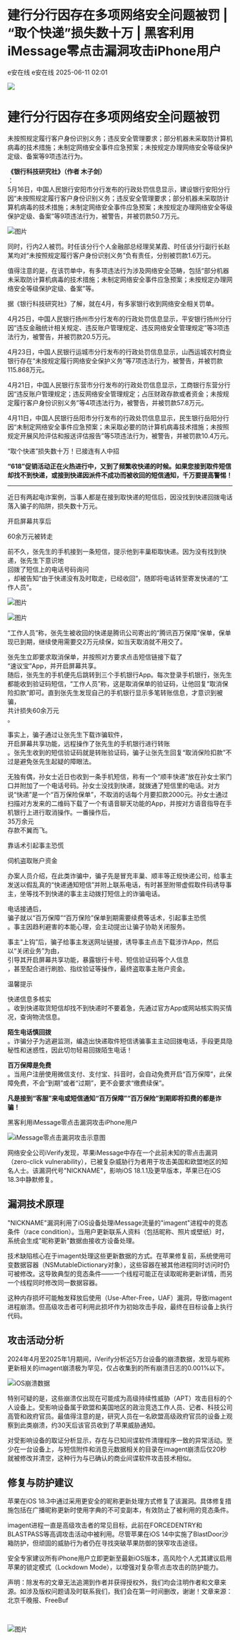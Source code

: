 #  建行分行因存在多项网络安全问题被罚 | “取个快递”损失数十万 | 黑客利用iMessage零点击漏洞攻击iPhone用户  
e安在线  e安在线   2025-06-11 02:01  
  
![](https://mmbiz.qpic.cn/sz_mmbiz_png/1Y08O57sHWiahTldalExhOyzXNMO6kcO7ULmiclhSZfg8zVMLHEMUGBu3lBjFbjib8vsYDZzplofMSC7epkHHWpibw/640?wx_fmt=png&from=appmsg "")  
# 建行分行因存在多项网络安全问题被罚  
  
未按照规定履行客户身份识别义务；违反安全管理要求；部分机器未采取防计算机病毒的技术措施；未制定网络安全事件应急预案；未按规定办理网络安全等级保护定级、备案等9项违法行为。  
  
  
**《银行科技研究社》（作者 木子剑）**  
：  
5月16日，中国人民银行安阳市分行发布的行政处罚信息显示，建设银行安阳分行因“未按照规定履行客户身份识别义务；违反安全管理要求；部分机器未采取防计算机病毒的技术措施；未制定网络安全事件应急预案；未按规定办理网络安全等级保护定级、备案”等9项违法行为，被警告，并被罚款50.7万元。  
  
  
![图片](https://mmbiz.qpic.cn/sz_mmbiz_jpg/1Y08O57sHWjGZhBZyelMnhMk3xyEnpkLYCicXIECpuf4FqX3cxvBDcZQj0OuPMJZkjcfXSFWdfS2QlClqbOdGLw/640?wx_fmt=jpeg "")  
  
  
同时，行内2人被罚。时任该分行个人金融部总经理吴某霞、时任该分行副行长赵某均对“未按照规定履行客户身份识别义务”负有责任，分别被罚款1.6万元。  
  
  
值得注意的是，在该罚单中，有多项违法行为涉及网络安全范畴，包括“部分机器未采取防计算机病毒的技术措施；未制定网络安全事件应急预案；未按规定办理网络安全等级保护定级、备案”等。  
  
  
据《银行科技研究社》了解，就在4月，有多家银行收到网络安全相关罚单。  
  
  
4月25日，中国人民银行扬州市分行发布的行政处罚信息显示，平安银行扬州分行因“违反金融统计相关规定、违反账户管理规定、违反网络安全管理规定”等3项违法行为，被警告，并被罚款20.5万元。  
  
  
4月23日，中国人民银行运城市分行发布的行政处罚信息显示，山西运城农村商业银行存在“未按规定履行网络安全保护义务”等7项违法行为，被警告，并被罚款115.868万元。  
  
  
4月21日，中国人民银行东营市分行发布的行政处罚信息显示，工商银行东营分行因“违反账户管理规定；违反网络安全管理规定；占压财政存款或者资金；未按规定履行客户身份识别义务”等4项违法行为，被警告，并被罚款57.8万元。  
  
  
4月11日，中国人民银行岳阳市分行发布的行政处罚信息显示，民生银行岳阳分行因“未制定网络安全事件应急预案；未采取必要的防计算机病毒技术措施；未按照规定开展风险评估和报送评估报告”等5项违法行为，被警告，并被罚款10.4万元。  
  
  
“取个快递”损失数十万！已接连有人中招  
  
  
**“618”促销活动正在火热进行中，又到了频繁收快递的时候。如果您接到取件短信却找不到快递，或接到快递因派件不成功而被收回的短信通知，千万要提高警惕！**  
  
****  
  
近日有两起电诈案例，当事人都是在接到取快递的短信后，因没找到快递回拨电话落入骗子的陷阱，损失数十万元。  
  
开启屏幕共享后  
  
60余万元被转走  
  
前不久，张先生的手机接到一条短信，提示他到丰巢柜取快递。因为没有找到快递，张先生下意识地  
回拨了短信上的电话号码询问  
，却被告知“由于快递没有及时取走，已经收回”，随即将电话转至寄发快递的“工作人员”。  
  
![图片](https://mmbiz.qpic.cn/sz_mmbiz_jpg/CmOFdN2j62llGV0uutrckzGsGbHRPpamicDZu9h2qYeHjn9oJIqMtOTZ8gpaPsGCv27A51ibBGmVocVBDVsib2jSg/640?wx_fmt=jpeg&from=appmsg&wxfrom=13&tp=wxpic "")  
  
![图片](https://mmbiz.qpic.cn/sz_mmbiz_jpg/CmOFdN2j62llGV0uutrckzGsGbHRPpamfEfYK2lB8VaV7cJricxP6CKaHPvnfOS4RYbJiakaDaK9jibpiaEusUSr3A/640?wx_fmt=jpeg&from=appmsg&wxfrom=13&tp=wxpic "")  
  
“工作人员”称，张先生被收回的快递是腾讯公司寄出的“腾讯百万保障”保单，保单现已到期，继续使用需要交2万元续保，如当天取消就不用交了。  
  
张先生立即要求取消保单，并按照对方要求点击短信链接下载了  
“速议宝”App，并开启屏幕共享。  
随后，张先生的手机便先后跳转到三个手机银行App。每次登录手机银行，张先生都能收到验证码短信，“工作人员”称，这是取消保单的验证码，让他回复“取消保险扣款”即可。直到张先生发现自己的手机银行显示多笔转账信息，才意识到被骗，  
共计损失60余万元  
。  
  
事实上，骗子通过让张先生下载诈骗软件，  
开启屏幕共享功能，远程操作了张先生的手机银行进行转账  
。张先生收到的短信验证码就是转账验证码，骗子让张先生回复“取消保险扣款”不过是避免张先生起疑的障眼法。  
  
无独有偶，孙女士近日也收到一条手机短信，称有一个“顺丰快递”放在孙女士家门口并附加了一个电话号码。孙女士没找到快递，就拨通了短信里的电话。对方说“快递”是一个“百万保险保单”，不取消的话每个月要扣款2000元。孙女士通过扫描对方发来的二维码下载了一个有语音聊天功能的App，并按对方语音指导在手机银行上进行取消操作。一番操作后，  
35万余元  
存款不翼而飞。  
  
靠话术引起事主恐慌  
  
伺机盗取账户资金  
  
办案人员介绍，在此类诈骗中，骗子先是冒充丰巢、顺丰等正规快递公司，给事主发送以假乱真的“快递通知短信”并附上联系电话，有时甚至附带虚假取件码诱导事主，坐等找不到快递的事主主动拨打短信上的诈骗电话。  
  
电话接通后，  
骗子就以“百万保障”“百万保险”保单到期需要续费等话术，引起事主恐慌  
。事主因趋利避害的本能心理，会主动提出让骗子协助关闭服务。  
  
事主“上钩”后，骗子给事主发送网址链接，诱导事主点击下载涉诈App，然后以“关闭业务”为由，  
引导其开启屏幕共享功能，暴露银行卡号、短信验证码等个人信息  
，甚至配合进行刷脸、指纹验证等操作，最终盗取事主账户资金。  
  
温馨提示  
  
快递信息多核实  
。收到快递取货短信却找不到快递时不要着急，先通过官方App或网站核实购买情况，查询物流信息。  
  
**陌生电话慎回拨**  
。诈骗分子为逃避监测，编造出快递取件短信诱骗事主主动回拨电话，手段更具隐秘性和迷惑性，因此切勿轻易回拨陌生电话！  
  
**百万保障是免费**  
。当用户注册使用微信支付、支付宝、抖音时，会自动免费开启“百万保障”，此保障免费，不会“到期”或者“过期”，更不会要求“缴费续保”。  
  
**凡是接到“客服”来电或短信通知“百万保障”“百万保险”到期即将扣费的都是诈骗！**  
  
黑客利用iMessage零点击漏洞攻击iPhone用户  
  
![iMessage零点击漏洞攻击示意图](https://mmbiz.qpic.cn/sz_mmbiz_jpg/1Y08O57sHWjGZhBZyelMnhMk3xyEnpkLV8VkQjicV2GYUkknfX1fibCibSJjPUM5InFOYH3cIQzwhng6rsVddJvZg/640?wx_fmt=jpeg "")  
  
  
网络安全公司iVerify发现，苹果iMessage中存在一个此前未知的零点击漏洞（zero-click vulnerability），已被复杂威胁行为者用于攻击美国和欧盟地区的知名人士。该漏洞代号"NICKNAME"，影响iOS 18.1.1及更早版本，苹果已在iOS 18.3中静默修复。  
## 漏洞技术原理  
  
"NICKNAME"漏洞利用了iOS设备处理iMessage流量的"imagent"进程中的竞态条件（race condition）。当用户更新联系人资料（包括昵称、照片或壁纸）时，系统会生成"昵称更新"数据由接收方设备处理。  
  
技术缺陷核心在于imagent处理这些更新数据的方式。在苹果修复前，系统使用可变数据容器（NSMutableDictionary对象），这些容器在被其他进程同时访问时仍可被修改。这导致典型的竞态条件——一个线程可能正在读取昵称更新详情，而另一个线程同时修改同一数据容器。  
  
这种内存损坏可能触发释放后使用（Use-After-Free，UAF）漏洞，导致imagent进程崩溃。但高级攻击者可利用此损坏作为初始攻击手段，最终在目标设备上执行代码。  
## 攻击活动分析  
  
2024年4月至2025年1月期间，iVerify分析近5万台设备的崩溃数据，发现与昵称更新相关的imagent崩溃极为罕见，仅占收集到的所有崩溃日志的0.001%以下。  
  
![iOS崩溃数据](https://mmbiz.qpic.cn/mmbiz_jpg/3xxicXNlTXL8ibibib3t3umBQnURaCo9pcEgSos5YBNuhR819iaDT3Htt4dJSqibvHzSQqzeX1XYKRl8IKBhkW5JbVRw/640?wx_fmt=jpeg&from=appmsg "")  
  
特别可疑的是，这些崩溃仅出现在可能成为高级持续性威胁（APT）攻击目标的个人设备上。受影响设备属于欧盟和美国地区的政治竞选工作人员、记者、科技公司高管和政府官员。最值得注意的是，研究人员在一名欧盟高级政府官员的设备上观察到此类崩溃，约30天后该官员收到了苹果威胁通知。  
  
对受影响设备的取证分析显示，存在与已知间谍软件清理程序一致的异常活动。至少在一台设备上，与短信附件和消息元数据相关的目录在imagent崩溃后仅20秒就被修改并清空，这种行为与已确认的商业间谍软件攻击技术相似。  
## 修复与防护建议  
  
苹果在iOS 18.3中通过采用更安全的昵称更新处理方式修复了该漏洞。具体修复措施包括在广播昵称更新时使用字典的不可变副本，有效防止了被利用的竞态条件。  
  
imagent进程一直是高级攻击者的常见目标，此前在FORCEDENTRY和BLASTPASS等高调攻击活动中被利用。尽管苹果在iOS 14中实施了BlastDoor沙箱防护，但顽固的威胁行为者仍在寻找突破苹果防御的狭窄攻击途径。  
  
安全专家建议所有iPhone用户立即更新至最新iOS版本，高风险个人尤其建议启用苹果的锁定模式（Lockdown Mode），以增强对复杂零点击攻击的防护能力。  
  
  
  
  
声明：除发布的文章无法追溯到作者并获得授权外，我们均会注明作者和文章来源。如涉及版权问题请及时联系我们，我们会在第一时间删改，谢谢！文章来源：  
北京千晚报、FreeBuf  
  
   
  
  
  
![图片](https://mmbiz.qpic.cn/sz_mmbiz_jpg/1Y08O57sHWiaM9uv5Q89hYMT8zuKQtQYuvSPy0HyyLwRShZOMcoGgoBy6qiatgDhW3UhCXGVXiaEbS8ANmZwViaMAw/640?wx_fmt=jpeg&from=appmsg&wxfrom=5&wx_lazy=1&wx_co=1&tp=wxpic "")  
  
  
